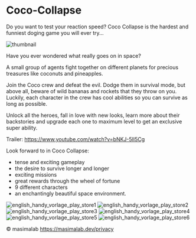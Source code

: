 # Coco-Collapse
Do you want to test your reaction speed? Coco Collapse is the hardest and funniest doging game you will ever try...

![thumbnail](https://github.com/user-attachments/assets/b3d60356-d1ec-4f3e-ac5c-10e4b0556bf1)

Have you ever wondered what really goes on in space?

A small group of agents fight together on different planets for precious treasures like coconuts and pineapples.

Join the Coco crew and defeat the evil. Dodge them in survival mode, but above all, beware of wild bananas and rockets that they throw on you. 
Luckily, each character in the crew has cool abilities so you can survive as long as possible.

Unlock all the heroes, fall in love with new looks, learn more about their backstories and upgrade each one to maximum level to get an exclusive super ability.

Trailer: https://www.youtube.com/watch?v=bNKJ-5lI5Cg

Look forward to in Coco Collapse:
  - tense and exciting gameplay
  - the desire to survive longer and longer
  - exciting missions
  - great rewards through the wheel of fortune
  - 9 different characters 
  - an enchantingly beautiful space environment.

![english_handy_vorlage_play_store1](https://github.com/user-attachments/assets/af1bc66a-b393-4c9a-8a12-20f813147b34)
![english_handy_vorlage_play_store2](https://github.com/user-attachments/assets/84f3d536-f1b5-4b19-997e-310b44f21de5)
![english_handy_vorlage_play_store3](https://github.com/user-attachments/assets/e7c5f849-c028-4bd5-b775-dde6038bd889)
![english_handy_vorlage_play_store4](https://github.com/user-attachments/assets/4dcdf59c-6994-4f09-a1bf-b060676c973e)
![english_handy_vorlage_play_store5](https://github.com/user-attachments/assets/5e724cb4-4fc9-4c29-b544-4ebf1c6aef4e)
![english_handy_vorlage_play_store6](https://github.com/user-attachments/assets/c42741ac-8f78-4573-bfd2-6f47f0a7412f)

© masimalab 
https://masimalab.dev/privacy

